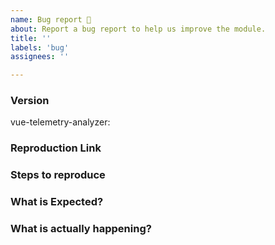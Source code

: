 ```yaml
---
name: Bug report 🐞
about: Report a bug report to help us improve the module.
title: ''
labels: 'bug'
assignees: ''

---
```


<!-- **IMPORTANT!**
Before reporting a bug, please make sure that you have read through our documentation and you think your problem is indeed an issue related to our module. -->

### Version

vue-telemetry-analyzer: <!-- ex: v0.1.0 -->

### Reproduction Link

<!--
A minimal test case based on one of:
- a GitHub repository that can reproduce the bug
-->

### Steps to reproduce


### What is Expected?


### What is actually happening?
